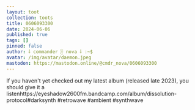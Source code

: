 ```yaml
---
layout: toot
collection: toots
title: 0606093300
date: 2024-06-06
published: true
tags: []
pinned: false
author: ⸸ commander ░ nova ⸸ :~$
avatar: /img/avatar/daemon.jpeg
mastodon: https://mastodon.online/@cmdr_nova/0606093300
---
```


If you haven't yet checked out my latest album (released late 2023), you should give it a listenhttps://eyeshadow2600fm.bandcamp.com/album/dissolution-protocol#darksynth #retrowave #ambient #synthwave
